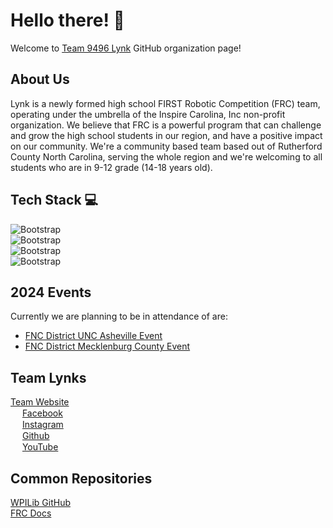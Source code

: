 # Hello there! 👋
Welcome to 
[Team 9496 Lynk](https://www.thebluealliance.com/team/9496) 
GitHub organization page! </br>

## About Us 
Lynk is a newly formed high school FIRST Robotic Competition (FRC) team, operating under the umbrella of the Inspire Carolina, Inc non-profit organization. We believe that FRC is a powerful program that can challenge and grow the high school students in our region, and have a positive impact on our community. We're a community based team based out of Rutherford County North Carolina, serving the whole region and we're welcoming to all students who are in 9-12 grade (14-18 years old).

## Tech Stack 💻
![Bootstrap](https://img.shields.io/badge/-Java-05122A?style=for-the-badge&logo=Java&color=bf5700) </br>
![Bootstrap](https://img.shields.io/badge/-Gradle-05122A?style=for-the-badge&logo=Gradle&color=bf5700) </br>
![Bootstrap](https://img.shields.io/badge/-Github-05122A?style=for-the-badge&logo=Github&color=bf5700) </br>
![Bootstrap](https://img.shields.io/badge/-Visual%20Studio%20Code-05122A?style=for-the-badge&logo=Visual-Studio-Code&color=bf5700) </br>


## 2024 Events
Currently we are planning to be in attendance of are: </br>
- [FNC District UNC Asheville Event](https://www.thebluealliance.com/event/2024ncash) </br>
- [FNC District Mecklenburg County Event](https://www.thebluealliance.com/event/2024ncmec) </br>

## Team Lynks
[Team Website](https://lynkrobotics.org) </br>
<img src="https://raw.githubusercontent.com/rahuldkjain/github-profile-readme-generator/master/src/images/icons/Social/facebook.svg" width="15" height="15">
[Facebook](https://www.facebook.com/lynkfrc) </br>
<img src="https://raw.githubusercontent.com/rahuldkjain/github-profile-readme-generator/master/src/images/icons/Social/instagram.svg" width="15" height="15">
[Instagram](https://www.instagram.com/lynkfrc/)</br>
<img src="https://static-00.iconduck.com/assets.00/github-icon-1024x1024-59k0a53p.png" width="15" height="15">
[Github](https://github.com/LynkRobotics) </br>
<img src="https://raw.githubusercontent.com/rahuldkjain/github-profile-readme-generator/master/src/images/icons/Social/youtube.svg" width="15" height="15">
[YouTube](https://www.youtube.com/@LynkFRC/) </br>



## Common Repositories 
[WPILib GitHub](https://github.com/wpilibsuite/allwpilib) </br>
[FRC Docs](https://docs.wpilib.org/en/stable/index.html)</br>
